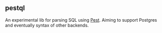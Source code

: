 pestql
---
An experimental lib for parsing SQL using [Pest].
Aiming to support Postgres and eventually syntax of other backends.

[Pest]: https://pest.rs/